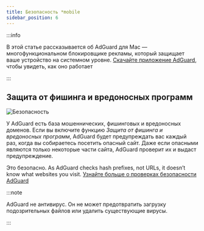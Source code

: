 ```yaml
---
title: Безопасность *mobile
sidebar_position: 6
---
```


:::info

В этой статье рассказывается об AdGuard для Mac — многофункциональном блокировщике рекламы, который защищает ваше устройство на системном уровне. [Скачайте приложение AdGuard](https://agrd.io/download-kb-adblock), чтобы увидеть, как оно работает

:::

## Защита от фишинга и вредоносных программ

![Безопасность](https://cdn.adtidy.org/content/kb/ad_blocker/mac/security.png)

У AdGuard есть база мошеннических, фишинговых и вредоносных доменов. Если вы включите функцию _Защита от фишинга и вредоносных программ_, AdGuard будет предупреждать вас каждый раз, когда вы собираетесь посетить опасный сайт. Даже если опасными являются только некоторые части сайта, AdGuard проверит их и выдаст предупреждение.

Это безопасно. As AdGuard checks hash prefixes, not URLs, it doesn’t know what websites you visit. [Узнайте больше о проверках безопасности AdGuard](/general/browsing-security)

:::note

AdGuard не антивирус. Он не может предотвратить загрузку подозрительных файлов или удалить существующие вирусы.

:::
